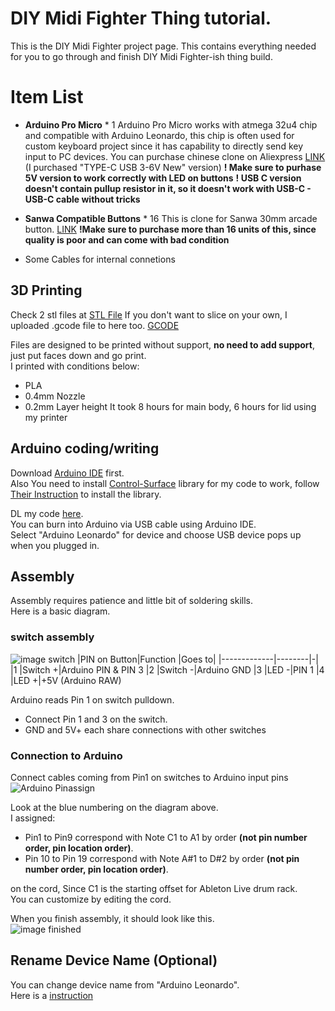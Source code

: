 # DIY Midi Fighter Thing tutorial.

This is the DIY Midi Fighter project page.
This contains everything needed for you to go through and finish DIY Midi Fighter-ish thing build.

# Item List

 - **Arduino Pro Micro** * 1
Arduino Pro Micro works with atmega 32u4 chip and compatible with Arduino Leonardo, this chip is often used for custom keyboard project since it has capability to directly send key input to PC devices.
You can purchase chinese clone on Aliexpress
[LINK](https://aliexpress.com/item/1005001622051348.html)
 (I purchased "TYPE-C USB 3-6V New" version)
**! Make sure to purhase 5V version to work correctly with LED on buttons**
**! USB C version doesn't contain pullup resistor in it, so it doesn't work with USB-C - USB-C cable without tricks**

 - **Sanwa Compatible Buttons** * 16
 This is clone for Sanwa 30mm arcade button.
 [LINK](https://aliexpress.com/item/4001077002366.html)
 **!Make sure to purchase more than 16 units of this, since quality is poor and can come with bad condition**

 - Some Cables for internal connetions
 
## 3D Printing
Check 2 stl files at [STL File]()
If you don't want to slice on your own, I uploaded .gcode file to here too. [GCODE]()  

Files are designed to be printed without support, **no need to add support**, just put faces down and go print.  
I printed with conditions below:  
 - PLA
 - 0.4mm Nozzle
 - 0.2mm Layer height
It took 8 hours for main body, 6 hours for lid using my printer

## Arduino coding/writing
Download [Arduino IDE]() first.  
Also You need to install [Control-Surface](https://github.com/tttapa/Control-Surface) library for my code to work, follow [Their Instruction](https://tttapa.github.io/Control-Surface-doc/Doxygen/d8/da8/md_pages_Installation.html) to install the library.  

DL my code [here]().  
You can burn into Arduino via USB cable using Arduino IDE.  
Select "Arduino Leonardo" for device and choose USB device pops up when you plugged in.  

## Assembly
Assembly requires patience and little bit of soldering skills.  
Here is a basic diagram.  

### switch assembly
![image switch]()
|PIN on Button|Function    |Goes to|
|-------------|--------|-|
|1            |Switch +|Arduino PIN & PIN 3
|2            |Switch -|Arduino GND
|3            |LED -|PIN 1
|4            |LED +|+5V (Arduino RAW)

Arduino reads Pin 1 on switch pulldown.  
 - Connect Pin 1 and 3 on the switch.
 - GND and 5V+ each share connections with other switches

### Connection to Arduino 
Connect cables coming from Pin1 on switches to Arduino input pins  
![Arduino Pinassign]()

Look at the blue numbering on the diagram above.  
I assigned:  
 - Pin1 to Pin9 correspond with Note C1 to A1 by order **(not pin number order, pin location order)**.
 - Pin 10 to Pin 19 correspond with Note A#1 to D#2 by order **(not pin number order, pin location order)**. 

on the cord, Since C1 is the starting offset for Ableton Live drum rack.  
You can customize by editing the cord.  

When you finish assembly, it should look like this.  
![image finished]()

## Rename Device Name (Optional)
You can change device name from "Arduino Leonardo".  
Here is a [instruction](https://liveelectronics.musinou.net/MIDIdeviceName.php)

